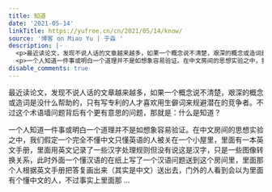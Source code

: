 ```yaml
---
title: 知道
date: '2021-05-14'
linkTitle: https://yufree.cn/cn/2021/05/14/know/
source: '博客 on Miao Yu | 于淼 '
description: |-
  <p>最近读论文，发现不说人话的文章越来越多，如果一个概念说不清楚，艰深的概念或造词是没什么帮助的，只有写专利的人才喜欢用生僻词来规避潜在的竞争者。不过这个术语墙问题背后有个更有意思的问题，那就是：什么是知道？</p>
  <p>一个人知道一件事或明白一个道理并不是如想象容易验证。在中文房间的思想实验之中，我们假定一个完全不懂中文只懂英语的人被关在一个小屋里，里面有一本英文手册，里面用英文记录了一些汉字处理规则但没有说这是汉字，只是一些图像转换关系，此时外面一个懂汉语的在纸上写了一个汉语问题送到这个房间里，里面那个人根据英文手册把答复画出来（其实是中文）送出去，门外的人看到会以为里面有个懂中文的人，不过事实上里面那 ...
disable_comments: true
---
```

<p>最近读论文，发现不说人话的文章越来越多，如果一个概念说不清楚，艰深的概念或造词是没什么帮助的，只有写专利的人才喜欢用生僻词来规避潜在的竞争者。不过这个术语墙问题背后有个更有意思的问题，那就是：什么是知道？</p>
<p>一个人知道一件事或明白一个道理并不是如想象容易验证。在中文房间的思想实验之中，我们假定一个完全不懂中文只懂英语的人被关在一个小屋里，里面有一本英文手册，里面用英文记录了一些汉字处理规则但没有说这是汉字，只是一些图像转换关系，此时外面一个懂汉语的在纸上写了一个汉语问题送到这个房间里，里面那个人根据英文手册把答复画出来（其实是中文）送出去，门外的人看到会以为里面有个懂中文的人，不过事实上里面那 ...